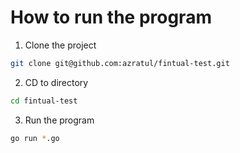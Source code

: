 # How to run the program

1. Clone the project


```bash
git clone git@github.com:azratul/fintual-test.git

```

2. CD to directory


```bash
cd fintual-test

```


3. Run the program


```bash
go run *.go

```


